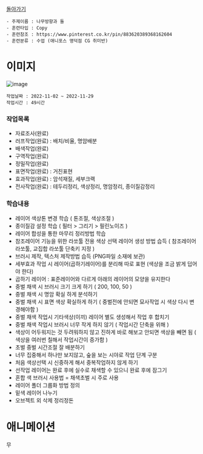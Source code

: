[돌아가기](/Resource-Object-Artifact/README.md)

```
- 주제이름 : 나무방향과 돌
- 훈련타입 : Copy
- 훈련참조 : https://www.pinterest.co.kr/pin/883620389368162604
- 훈련분류 : 수업 (애니포스 명덕점 CG 취미반)
```

# 이미지
![image](https://user-images.githubusercontent.com/77244047/204540471-e9f531ea-e45e-4fe8-ba29-259c0ab958ab.png)

```
작업날짜 : 2022-11-02 ~ 2022-11-29
작업시간 : 49시간
```

### 작업목록
- 자료조사(완료)
- 러프작업(완료) : 배치/비율, 명암배분
- 배색작업(완료)
- 구역작업(완료)
- 정밀작업(완료)
- 표면작업(완료) : 거친표현
- 효과작업(완료) : 암석재질, 세부크랙
- 전사작업(완료) : 테두리정리, 색상정리, 명암정리, 종이질감정리

### 학습내용
- 레이어 색상톤 변경 학습 ( 톤조절, 색상조절 )
- 종이질감 설정 학습 ( 필터 > 그리기 > 필린노이즈 )
- 레이어 합성을 통한 마무리 정리방법 학습 
- 참조레이어 기능을 위한 라쏘툴 전용 색상 선택 레이어 생성 방법 습득 ( 참조레이어 라쏘툴, 교집합 라쏘툴 단축키 지정 ) 
- 브러시 제작, 텍스처 제작방법 습득 (PNG파일 소재에 보관)
- 세부효과 작업 시 레이어(곱하기레이어)를 분리해 따로 표현 (색상을 조금 밝게 덥어야 한다)
- 곱하기 레이어 : 표준레이어와 다르게 아래의 레이어의 모양을 유지한다
- 중벌 채색 시 브러시 크기 크게 하기 ( 200, 100, 50 )
- 중벌 채색 시 명암 확실 하게 분석하기
- 중벌 채색 시 표면 색상 확실하게 하기 ( 중벌전에 안되면 묘사작업 시 색상 다시 변경해야함 )
- 중벌 채색 작업시 기타색상(이끼) 레이어 별도 생성해서 작업 후 합치기
- 중벌 채색 작업시 브러시 너무 작게 하지 않기 ( 작업시간 단축을 위해 )
- 색상이 어두워지는 것 두려워하지 않고 진하게 바로 해보고 안되면 색상을 빼면 됨 ( 색상을 여러번 칠해서 작업시간이 증가함 )
- 초벌 중벌 시간조절 잘 배분하기
- 너무 집중해서 하나만 보지않고, 숲을 보는 시야로 작업 단계 구분
- 처음 색상선택 시 신중하게 해서 중복작업하지 않게 하기
- 선작업 레이어는 완료 후에 실수로 채색할 수 있으니 완료 후에 잠그기
- 혼합 색 브러시 사용법 = 채색초벌 시 주로 사용
- 레이어 폴더 그룹화 방법 정의
- 밑색 레이어 나누기
- 오브젝트 외 삭제 정리정돈

# 애니메이션

무
